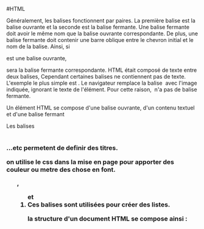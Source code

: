 #HTML

Généralement, les balises fonctionnent par paires. La première balise est la balise ouvrante et la seconde est la balise fermante. Une balise fermante doit avoir le même nom que la balise ouvrante correspondante. De plus, une balise fermante doit contenir une barre oblique entre le chevron initial et le nom de la balise. Ainsi, si <p> est une balise ouvrante, </p> sera la balise fermante correspondante.
HTML était composé de texte entre deux balises, Cependant certaines balises ne contiennent pas de texte. L'exemple le plus simple est <img>. Le navigateur remplace la balise <img> avec l'image indiquée, ignorant le texte de l'élément. Pour cette raison, <img> n'a pas de balise fermante.

Un élément HTML se compose d'une balise ouvrante, d'un contenu textuel et d'une balise fermant

Les balises <h1> <h2> <h3>...etc permetent de definir des titres. 

on utilise le css dans la mise en page pour apporter des couleur ou metre des chose en font.
<ul>, <ol> et <li> Ces balises sont utilisées pour créer des listes.

la structure d'un document HTML se compose ainsi :


  <DOCTYPE html>
    <html>
    <head>
<title></title>
</head>
<body>
</body>
</html>



